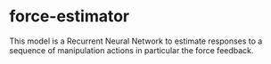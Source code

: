 # force-estimator

This model is a Recurrent Neural Network to estimate responses to a sequence of manipulation actions in particular the force feedback.